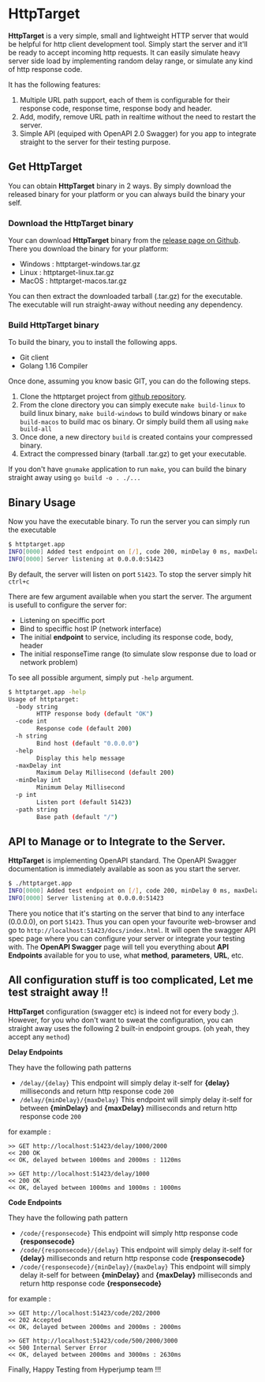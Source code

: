 # HttpTarget

**HttpTarget** is a very simple, small and lightweight HTTP server that would be helpful for http client development tool.
Simply start the server and it'll be ready to accept incoming http requests. It can easily simulate heavy server side load
by implementing random delay range, or simulate any kind of http response code.  
 
It has the following features:

1. Multiple URL path support, each of them is configurable for their response code, response time, response body and header.
2. Add, modify, remove URL path in realtime without the need to restart the server.
3. Simple API (equiped with OpenAPI 2.0 Swagger) for you app to integrate straight to the server for their testing purpose.

## Get HttpTarget

You can obtain **HttpTarget** binary in 2 ways. By simply download the released binary for 
your platform or you can always build the binary your self.

### Download the HttpTarget binary

Your can download **HttpTarget** binary from the [release page on Github](https://github.com/hyperjumptech/httptarget/releases).
There you download the binary for your platform:

- Windows : httptarget-windows.tar.gz
- Linux : httptarget-linux.tar.gz
- MacOS : httptarget-macos.tar.gz

You can then extract the downloaded tarball (.tar.gz) for the executable. The executable will run straight-away without needing any dependency. 

### Build HttpTarget binary

To build the binary, you to install the following apps.

- Git client
- Golang 1.16 Compiler

Once done, assuming you know basic GIT, you can do the following steps.

1. Clone the httptarget project from [github repository](https://github.com/hyperjumptech/httptarget).
2. From the clone directory you can simply execute `make build-linux` to build linux binary, `make build-windows` to build windows binary or `make build-macos` to build mac os binary. Or simply build them all using `make build-all`
3. Once done, a new directory `build` is created contains your compressed binary.
4. Extract the compressed binary (tarball .tar.gz) to get your executable.

If you don't have `gnumake` application to run `make`, you can build the binary straight away using `go build -o . ./...`

## Binary Usage

Now you have the executable binary. To run the server you can simply run the executable

```bash
$ httptarget.app
INFO[0000] Added test endpoint on [/], code 200, minDelay 0 ms, maxDelay 200 ms 
INFO[0000] Server listening at 0.0.0.0:51423 
```

By default, the server will listen on port `51423`. To stop the server simply hit `ctrl+c`

There are few argument available when you start the server. The argument is usefull to 
configure the server for:

- Listening on speciffic port
- Bind to speciffic host IP (network interface)
- The initial __endpoint__ to service, including its response code, body, header
- The initial responseTime range (to simulate slow response due to load or network problem)

To see all possible argument, simply put `-help` argument.

```bash
$ httptarget.app -help
Usage of httptarget:
  -body string
        HTTP response body (default "OK")
  -code int
        Response code (default 200)
  -h string
        Bind host (default "0.0.0.0")
  -help
        Display this help message
  -maxDelay int
        Maximum Delay Millisecond (default 200)
  -minDelay int
        Minimum Delay Millisecond
  -p int
        Listen port (default 51423)
  -path string
        Base path (default "/")
```

## API to Manage or to Integrate to the Server.

**HttpTarget** is implementing OpenAPI standard. The OpenAPI Swagger documentation is immediately available
as soon as you start the server.

```bash
$ ./httptarget.app 
INFO[0000] Added test endpoint on [/], code 200, minDelay 0 ms, maxDelay 200 ms 
INFO[0000] Server listening at 0.0.0.0:51423 
```

There you notice that it's starting on the server that bind to any interface (0.0.0.0), on port `51423`. Thus you can open your
favourite web-browser and go to `http://localhost:51423/docs/index.html`. It will open the swagger API spec page where 
you can configure your server or integrate your testing with. The __OpenAPI Swagger__ page will tell you everything about
__API Endpoints__ available for you to use, what __method__, __parameters__, __URL__, etc.

## All configuration stuff is too complicated, Let me test straight away !!

**HttpTarget** configuration (swagger etc) is indeed not for every body ;). However, for you who don't want to sweat the configuration, 
you can straight away uses the following 2 built-in endpoint groups. (oh yeah, they accept any `method`)

**Delay Endpoints**

They have the following path patterns

- `/delay/{delay}` This endpoint will simply delay it-self for __{delay}__ milliseconds and return http response code `200`
- `/delay/{minDelay}/{maxDelay}` This endpoint will simply delay it-self for between __{minDelay}__ and __{maxDelay}__ milliseconds and return http response code `200`

for example :

```text
>> GET http://localhost:51423/delay/1000/2000
<< 200 OK
<< OK, delayed between 1000ms and 2000ms : 1120ms
```

```text
>> GET http://localhost:51423/delay/1000
<< 200 OK
<< OK, delayed between 1000ms and 1000ms : 1000ms
```

**Code Endpoints**

They have the following path pattern

- `/code/{responsecode}` This endpoint will simply http response code __{responsecode}__
- `/code/{responsecode}/{delay}` This endpoint will simply delay it-self for __{delay}__ milliseconds and return http response code __{responsecode}__
- `/code/{responsecode}/{minDelay}/{maxDelay}` This endpoint will simply delay it-self for between __{minDelay}__ and __{maxDelay}__ milliseconds and return http response code __{responsecode}__

for example :

```text
>> GET http://localhost:51423/code/202/2000
<< 202 Accepted
<< OK, delayed between 2000ms and 2000ms : 2000ms
```

```text
>> GET http://localhost:51423/code/500/2000/3000
<< 500 Internal Server Error
<< OK, delayed between 2000ms and 3000ms : 2630ms
```


Finally, Happy Testing from Hyperjump team !!!